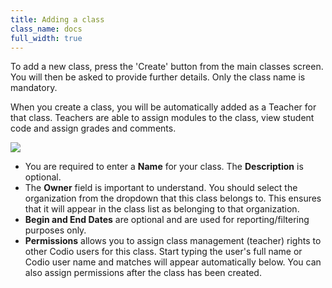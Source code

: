 ```yaml
---
title: Adding a class
class_name: docs
full_width: true
---
```


To add a new class, press the 'Create' button from the main classes screen. You will then be asked to provide further details. Only the class name is mandatory. 

When you create a class, you will be automatically added as a Teacher for that class. Teachers are able to assign modules to the class, view student code and assign grades and comments.

![](docs/education/class-add.png)

- You are required to enter a **Name** for your class. The **Description** is optional.
- The **Owner** field is important to understand. You should select the organization from the dropdown that this class belongs to. This ensures that it will appear in the class list as belonging to that organization.
- **Begin and End Dates** are optional and are used for reporting/filtering purposes only.
- **Permissions** allows you to assign class management (teacher) rights to other Codio users for this class. Start typing the user's full name or Codio user name and matches will appear automatically below. You can also assign permissions after the class has been created. 


